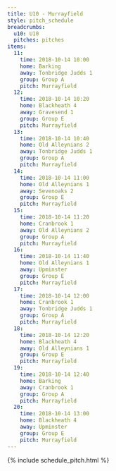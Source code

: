 ```yaml
---
title: U10 - Murrayfield
style: pitch_schedule
breadcrumbs:
  u10: U10
  pitches: pitches
items:
  11:
    time: 2018-10-14 10:00
    home: Barking
    away: Tonbridge Judds 1
    group: Group A
    pitch: Murrayfield
  12:
    time: 2018-10-14 10:20
    home: Blackheath 4
    away: Gravesend 1
    group: Group E
    pitch: Murrayfield
  13:
    time: 2018-10-14 10:40
    home: Old Alleynians 2
    away: Tonbridge Judds 1
    group: Group A
    pitch: Murrayfield
  14:
    time: 2018-10-14 11:00
    home: Old Alleynians 1
    away: Sevenoaks 2
    group: Group E
    pitch: Murrayfield
  15:
    time: 2018-10-14 11:20
    home: Cranbrook 1
    away: Old Alleynians 2
    group: Group A
    pitch: Murrayfield
  16:
    time: 2018-10-14 11:40
    home: Old Alleynians 1
    away: Upminster
    group: Group E
    pitch: Murrayfield
  17:
    time: 2018-10-14 12:00
    home: Cranbrook 1
    away: Tonbridge Judds 1
    group: Group A
    pitch: Murrayfield
  18:
    time: 2018-10-14 12:20
    home: Blackheath 4
    away: Old Alleynians 1
    group: Group E
    pitch: Murrayfield
  19:
    time: 2018-10-14 12:40
    home: Barking
    away: Cranbrook 1
    group: Group A
    pitch: Murrayfield
  20:
    time: 2018-10-14 13:00
    home: Blackheath 4
    away: Upminster
    group: Group E
    pitch: Murrayfield
---
```


{% include schedule_pitch.html %}
